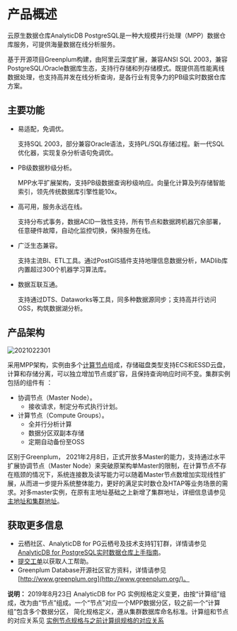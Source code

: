 # 产品概述

云原生数据仓库AnalyticDB PostgreSQL是一种大规模并行处理（MPP）数据仓库服务，可提供海量数据在线分析服务。

基于开源项目Greenplum构建，由阿里云深度扩展，兼容ANSI SQL 2003，兼容PostgreSQL/Oracle数据库生态，支持行存储和列存储模式。既提供高性能离线数据处理，也支持高并发在线分析查询，是各行业有竞争力的PB级实时数据仓库方案。

## 主要功能

-   易适配，免调优。

    支持SQL 2003，部分兼容Oracle语法，支持PL/SQL存储过程。新一代SQL优化器，实现复杂分析语句免调优。

-   PB级数据秒级分析。

    MPP水平扩展架构，支持PB级数据查询秒级响应。向量化计算及列存储智能索引，领先传统数据库引擎性能10x。

-   高可用，服务永远在线。

    支持分布式事务，数据ACID一致性支持，所有节点和数据跨机器冗余部署，任意硬件故障，自动化监控切换，保持服务在线。

-   广泛生态兼容。

    支持主流BI、ETL工具。通过PostGIS插件支持地理信息数据分析，MADlib库内置超过300个机器学习算法库。

-   数据互联互通。

    支持通过DTS、Dataworks等工具，同多种数据源同步；支持高并行访问OSS，构筑数据湖分析。


## 产品架构

![2021022301](https://static-aliyun-doc.oss-accelerate.aliyuncs.com/assets/img/zh-CN/5451604161/p242580.png)

采用MPP架构，实例由多个[计算节点](/cn.zh-CN/产品简介/名词解释.md)组成，存储磁盘类型支持ECS和ESSD云盘，计算和存储分离，可以独立增加节点或扩容，且保持查询响应时间不变。集群实例包括的组件有 ：

-   协调节点（Master Node）。
    -   接收请求，制定分布式执行计划。
-   计算节点（Compute Groups）。
    -   全并行分析计算
    -   数据分区双副本存储
    -   定期自动备份至OSS

区别于Greenplum， 2021年2月8日，正式开放多Master的能力，支持通过水平扩展协调节点（Master Node）来突破原架构单Master的限制，在计算节点不存在瓶颈的情况下，系统连接数及读写能力可以随着Master节点数增加实现线性扩展，从而进一步提升系统整体能力，更好的满足实时数仓及HTAP等业务场景的需求。对多master实例，在原有主地址基础之上新增了集群地址，详细信息请参见[主地址和集群地址]()。

## 获取更多信息

-   云栖社区、AnalyticDB for PG云栖号及技术支持钉钉群，详情请参见[AnalyticDB for PostgreSQL实时数据仓库上手指南](https://yq.aliyun.com/articles/696196)。
-   [提交工单](https://workorder.console.aliyun.com/console.htm#/ticket/add?productCode=gpdb)以获取人工帮助。
-   Greenplum Database开源社区官方资料，详情请参见[http://www.greenplum.org](http://www.greenplum.org/)。

**说明：** 2019年8月23日 AnalyticDB for PG 实例规格定义变更，由按“计算组”组成，改为由“节点”组成。一个“节点”对应一个MPP数据分区，较之前一个“计算组”包含多个数据分区， 简化规格定义，遵从集群数据库命名标准。计算组和节点的对应关系见 [实例节点规格与之前计算组规格的对应关系](https://www.alibabacloud.com/product/hybriddb-postgresql/pricing)

